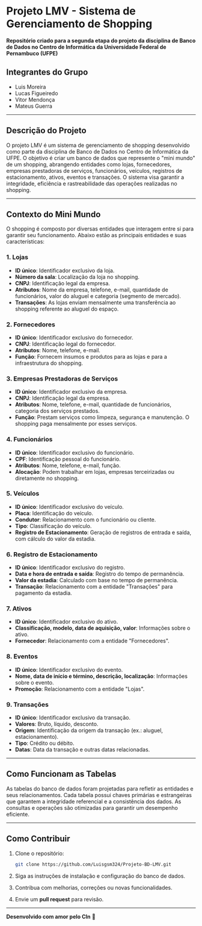 # Projeto LMV - Sistema de Gerenciamento de Shopping  
**Repositório criado para a segunda etapa do projeto da disciplina de Banco de Dados no Centro de Informática da Universidade Federal de Pernambuco (UFPE)**  

## Integrantes do Grupo  
- Luis Moreira  
- Lucas Figueiredo  
- Vitor Mendonça  
- Mateus Guerra  

---

## Descrição do Projeto  

O projeto LMV é um sistema de gerenciamento de shopping desenvolvido como parte da disciplina de Banco de Dados no Centro de Informática da UFPE. O objetivo é criar um banco de dados que represente o "mini mundo" de um shopping, abrangendo entidades como lojas, fornecedores, empresas prestadoras de serviços, funcionários, veículos, registros de estacionamento, ativos, eventos e transações. O sistema visa garantir a integridade, eficiência e rastreabilidade das operações realizadas no shopping.  

---

## Contexto do Mini Mundo  

O shopping é composto por diversas entidades que interagem entre si para garantir seu funcionamento. Abaixo estão as principais entidades e suas características:  

### 1. **Lojas**  
- **ID único**: Identificador exclusivo da loja.  
- **Número da sala**: Localização da loja no shopping.  
- **CNPJ**: Identificação legal da empresa.  
- **Atributos**: Nome da empresa, telefone, e-mail, quantidade de funcionários, valor do aluguel e categoria (segmento de mercado).  
- **Transações**: As lojas enviam mensalmente uma transferência ao shopping referente ao aluguel do espaço.  

### 2. **Fornecedores**  
- **ID único**: Identificador exclusivo do fornecedor.  
- **CNPJ**: Identificação legal do fornecedor.  
- **Atributos**: Nome, telefone, e-mail.  
- **Função**: Fornecem insumos e produtos para as lojas e para a infraestrutura do shopping.  

### 3. **Empresas Prestadoras de Serviços**  
- **ID único**: Identificador exclusivo da empresa.  
- **CNPJ**: Identificação legal da empresa.  
- **Atributos**: Nome, telefone, e-mail, quantidade de funcionários, categoria dos serviços prestados.  
- **Função**: Prestam serviços como limpeza, segurança e manutenção. O shopping paga mensalmente por esses serviços.  

### 4. **Funcionários**  
- **ID único**: Identificador exclusivo do funcionário.  
- **CPF**: Identificação pessoal do funcionário.  
- **Atributos**: Nome, telefone, e-mail, função.  
- **Alocação**: Podem trabalhar em lojas, empresas terceirizadas ou diretamente no shopping.  

### 5. **Veículos**  
- **ID único**: Identificador exclusivo do veículo.  
- **Placa**: Identificação do veículo.  
- **Condutor**: Relacionamento com o funcionário ou cliente.  
- **Tipo**: Classificação do veículo.  
- **Registro de Estacionamento**: Geração de registros de entrada e saída, com cálculo do valor da estadia.  

### 6. **Registro de Estacionamento**  
- **ID único**: Identificador exclusivo do registro.  
- **Data e hora de entrada e saída**: Registro do tempo de permanência.  
- **Valor da estadia**: Calculado com base no tempo de permanência.  
- **Transação**: Relacionamento com a entidade "Transações" para pagamento da estadia.  

### 7. **Ativos**  
- **ID único**: Identificador exclusivo do ativo.  
- **Classificação, modelo, data de aquisição, valor**: Informações sobre o ativo.  
- **Fornecedor**: Relacionamento com a entidade "Fornecedores".  

### 8. **Eventos**  
- **ID único**: Identificador exclusivo do evento.  
- **Nome, data de início e término, descrição, localização**: Informações sobre o evento.  
- **Promoção**: Relacionamento com a entidade "Lojas".  

### 9. **Transações**  
- **ID único**: Identificador exclusivo da transação.  
- **Valores**: Bruto, líquido, desconto.  
- **Origem**: Identificação da origem da transação (ex.: aluguel, estacionamento).  
- **Tipo**: Crédito ou débito.  
- **Datas**: Data da transação e outras datas relacionadas.  

---

## Como Funcionam as Tabelas  

As tabelas do banco de dados foram projetadas para refletir as entidades e seus relacionamentos. Cada tabela possui chaves primárias e estrangeiras que garantem a integridade referencial e a consistência dos dados. As consultas e operações são otimizadas para garantir um desempenho eficiente.  

---

## Como Contribuir  

1. Clone o repositório:  
   ```bash  
   git clone https://github.com/Luisgsm324/Projeto-BD-LMV.git 
   ```  

2. Siga as instruções de instalação e configuração do banco de dados.  

3. Contribua com melhorias, correções ou novas funcionalidades.  

4. Envie um **pull request** para revisão.  

---
**Desenvolvido com amor pelo CIn** 💓